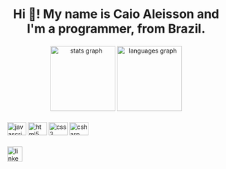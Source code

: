 <h1 align="center">Hi 👋! My name is Caio Aleisson and I'm a programmer, from Brazil.</h1>

###

<div align="center">
  <img src="https://github-readme-stats-rho-wheat.vercel.app/api?username=Aleisson&show_icons=true&theme=highcontrast&hide_border=false" height="150" alt="stats graph"  />
  <img src="https://github-readme-stats-rho-wheat.vercel.app/api/top-langs?locale=en&hide_title=false&layout=compact&card_width=320&langs_count=6&theme=highcontrast&hide_border=false&username=Aleisson" height="150" alt="languages graph"  />
</div>

###

<div align="left">
  <img src="https://cdn.jsdelivr.net/gh/devicons/devicon/icons/javascript/javascript-original.svg" height="30" width="44" alt="javascript logo"  />
  <img src="https://cdn.jsdelivr.net/gh/devicons/devicon/icons/html5/html5-original.svg" height="30" width="44" alt="html5 logo"  />
  <img src="https://cdn.jsdelivr.net/gh/devicons/devicon/icons/css3/css3-original.svg" height="30" width="44" alt="css3 logo"  />
  <img src="https://cdn.jsdelivr.net/gh/devicons/devicon/icons/csharp/csharp-original.svg" height="30" width="44" alt="csharp logo"  />
</div>

###

<div align="left">
  <a href="https://www.linkedin.com/in/caio-aleisson/" target="_blank">
    <img src="https://img.shields.io/static/v1?message=LinkedIn&logo=linkedin&label=&color=0077B5&logoColor=white&labelColor=&style=for-the-badge" height="35" alt="linkedin logo"  />
  </a>
</div>

###

<!--
**Aleisson/Aleisson** is a ✨ _special_ ✨ repository because its `README.md` (this file) appears on your GitHub profile.

Here are some ideas to get you started:

- 🔭 I’m currently working on ...
- 🌱 I’m currently learning ...
- 👯 I’m looking to collaborate on ...
- 🤔 I’m looking for help with ...
- 💬 Ask me about ...
- 📫 How to reach me: ...
- 😄 Pronouns: ...
- ⚡ Fun fact: ...
-->
